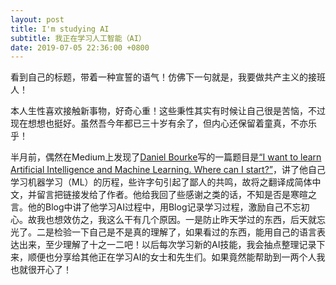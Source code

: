 ```yaml
---
layout: post
title: I'm studying AI
subtitle: 我正在学习人工智能（AI）
date: 2019-07-05 22:36:00 +0800
---
```


看到自己的标题，带着一种宣誓的语气！仿佛下一句就是，我要做共产主义的接班人！

本人生性喜欢接触新事物，好奇心重！这些秉性其实有时候让自己很是苦恼，不过现在想想也挺好。虽然吾今年都已三十岁有余了，但内心还保留着童真，不亦乐乎！

半月前，偶然在Medium上发现了[Daniel Bourke](https://hackernoon.com/@mrdbourke)写的一篇题目是[“I want to learn Artificial Intelligence and Machine Learning. Where can I start?”](https://hackernoon.com/i-want-to-learn-artificial-intelligence-and-machine-learning-where-can-i-start-7a392a3086ec)，讲了他自己学习机器学习（ML）的历程，些许字句引起了鄙人的共鸣，故将之翻译成简体中文，并留言把链接发给了作者。他给我回了些感谢之类的话，不知是否是寒暄之言。他的Blog中讲了他学习AI过程中，用Blog记录学习过程，激励自己不忘初心。故我也想效仿之，我这么干有几个原因。一是防止昨天学过的东西，后天就忘光了。二是检验一下自己是不是真的理解了，如果看过的东西，能用自己的语言表达出来，至少理解了十之一二吧！以后每次学习新的AI技能，我会抽点整理记录下来，顺便也分享给其他正在学习AI的女士和先生们。如果竟然能帮助到一两个人我也就很开心了！



